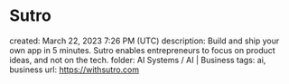# Sutro

created: March 22, 2023 7:26 PM (UTC)
description: Build and ship your own app in 5 minutes. Sutro enables entrepreneurs to focus on product ideas, and not on the tech.
folder: AI Systems / AI | Business
tags: ai, business
url: https://withsutro.com
